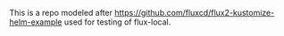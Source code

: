 This is a repo modeled after https://github.com/fluxcd/flux2-kustomize-helm-example used
for testing of flux-local.
